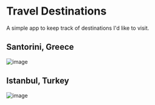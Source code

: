 # Travel Destinations

A simple app to keep track of destinations I'd like to visit.

## Santorini, Greece

![image](https://images.unsplash.com/photo-1533105079780-92b9be482077?ixlib=rb-1.2.1&ixid=MnwxMjA3fDB8MHxzZWFyY2h8Nnx8c2FudG9yaW5pfGVufDB8fDB8fA%3D%3D&auto=format&fit=crop&w=500&q=60)

## Istanbul, Turkey

![image](https://images.unsplash.com/photo-1527838832700-5059252407fa?ixlib=rb-1.2.1&ixid=MnwxMjA3fDB8MHxwaG90by1wYWdlfHx8fGVufDB8fHx8&auto=format&fit=crop&w=398&q=80)